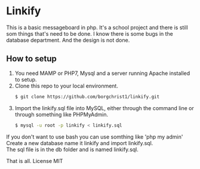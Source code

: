 # Linkify
This is a basic messageboard in php.
It's a school project and there is still som things that's need to be done.
I know there is some bugs in the database department.
And the design is not done.
## How to setup
1. You need MAMP or PHP7, Mysql and a server running Apache installed to setup.
2. Clone this repo to your local environment.
   ```bash
   $ git clone https://github.com/borgchrist1/linkify.git
   ```
3. Import the linkify.sql file into MySQL, either through the command line or through something like PHPMyAdmin.
    ```bash
    $ mysql -u root -p linkify < linkify.sql
    ```   
If you don't want to use bash you can use somthing like 'php my admin'
Create a new database name it linkify and import linkify.sql.        
The sql file is in the db folder and is named linkify.sql.

That is all.
License MIT
